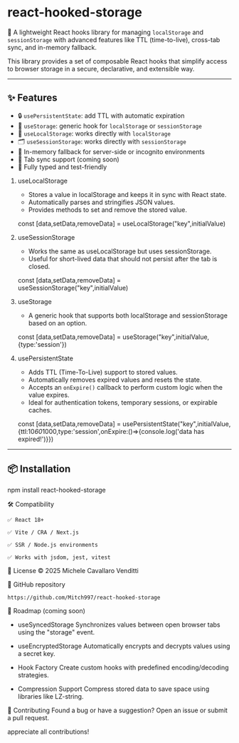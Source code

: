 # react-hooked-storage

🚀 A lightweight React hooks library for managing `localStorage` and `sessionStorage` with advanced features like TTL (time-to-live), cross-tab sync, and in-memory fallback.

This library provides a set of composable React hooks that simplify access to browser storage in a secure, declarative, and extensible way.

---

## ✨ Features

- 🔒 `usePersistentState`: add TTL with automatic expiration
- 🔁 `useStorage`: generic hook for `localStorage` or `sessionStorage`
- 💾 `useLocalStorage`: works directly with `localStorage`
- 🗂️ `useSessionStorage`: works directly with `sessionStorage`
- 🧠 In-memory fallback for server-side or incognito environments
- 📡 Tab sync support (coming soon)
- 🧪 Fully typed and test-friendly

1. useLocalStorage
   - Stores a value in localStorage and keeps it in sync with React state.
   - Automatically parses and stringifies JSON values.
   - Provides methods to set and remove the stored value.

   const [data,setData,removeData] = useLocalStorage("key",initialValue)

2. useSessionStorage
   - Works the same as useLocalStorage but uses sessionStorage.
   - Useful for short-lived data that should not persist after the tab is closed.

   const [data,setData,removeData] = useSessionStorage("key",initialValue)


3. useStorage
   - A generic hook that supports both localStorage and sessionStorage based on an option.

   const [data,setData,removeData] = useStorage("key",initialValue,{type:'session'})


4. usePersistentState
   - Adds TTL (Time-To-Live) support to stored values.
   - Automatically removes expired values and resets the state.
   - Accepts an `onExpire()` callback to perform custom logic when the value expires.
   - Ideal for authentication tokens, temporary sessions, or expirable caches.

   const [data,setData,removeData] = usePersistentState("key",initialValue,{ttl:10*60*1000,type:'session',onExpire:()=>{console.log('data has expired!')}})

---

## 📦 Installation

npm install react-hooked-storage

🛠 Compatibility

    ✅ React 18+

    ✅ Vite / CRA / Next.js

    ✅ SSR / Node.js environments

    ✅ Works with jsdom, jest, vitest

📘 License
    © 2025 Michele Cavallaro Venditti


🐙 GitHub repository

    https://github.com/Mitch997/react-hooked-storage


🚀 Roadmap (coming soon)

- useSyncedStorage
  Synchronizes values between open browser tabs using the "storage" event.

- useEncryptedStorage
  Automatically encrypts and decrypts values using a secret key.

- Hook Factory
  Create custom hooks with predefined encoding/decoding strategies.

- Compression Support
  Compress stored data to save space using libraries like LZ-string.

🙌 Contributing
    Found a bug or have a suggestion?
    Open an issue or submit a pull request.

 appreciate all contributions!





